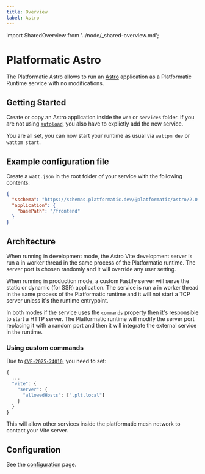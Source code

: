 ```yaml
---
title: Overview
label: Astro
---
```


import SharedOverview from '../node/_shared-overview.md';

# Platformatic Astro

The Platformatic Astro allows to run an [Astro](https://astro.build/) application as a Platformatic Runtime service with no modifications.

## Getting Started

Create or copy an Astro application inside the `web` or `services` folder. If you are not using [`autoload`](../../runtime/configuration.md#autoload), you also have to explictly add the new service.

You are all set, you can now start your runtime as usual via `wattpm dev` or `wattpm start`.

## Example configuration file

Create a `watt.json` in the root folder of your service with the following contents:

```json
{
  "$schema": "https://schemas.platformatic.dev/@platformatic/astro/2.0.0.json",
  "application": {
    "basePath": "/frontend"
  }
}
```

## Architecture

When running in development mode, the Astro Vite development server is run a in worker thread in the same process of the Platformatic runtime. The server port is chosen randomly and it will override any user setting.

When running in production mode, a custom Fastify server will serve the static or dynamic (for SSR) application. The service is run a in worker thread in the same process of the Platformatic runtime and it will not start a TCP server unless it's the runtime entrypoint.

In both modes if the service uses the `commands` property then it's responsible to start a HTTP server. The Platformatic runtime will modify the server port replacing it with a random port and then it will integrate the external service in the runtime.

### Using custom commands

Due to [`CVE-2025-24010`](https://github.com/vitejs/vite/security/advisories/GHSA-vg6x-rcgg-rjx6), you need to set:

```js
{
  ...
  "vite": {
    "server": {
      "allowedHosts": [".plt.local"]
    }
  }
}
```

This will allow other services inside the platformatic mesh network to contact your Vite server.

## Configuration

See the [configuration](./configuration.md) page.

<SharedOverview/>
